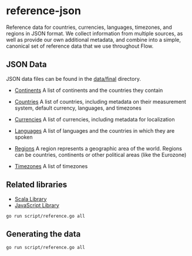 # reference-json

Reference data for countries, currencies, languages, timezones, and
regions in JSON format. We collect information from multiple sources,
as well as provide our own additional metadata, and combine into a
simple, canonical set of reference data that we use throughout Flow.

## JSON Data

JSON data files can be found in the
[data/final](/flowcommerce/json-reference/tree/master/data/final)
directory.

  - [Continents](/flowcommerce/json-reference/blob/initial_scripts/data/final/continents.json)
    A list of continents and the countries they contain

  - [Countries](/flowcommerce/json-reference/blob/initial_scripts/data/final/countries.json)
    A list of countries, including metadata on their measurement
    system, default currency, languages, and timezones

  - [Currencies](/flowcommerce/json-reference/blob/initial_scripts/data/final/currencies.json)
    A list of currencies, including metadata for localization

  - [Languages](/flowcommerce/json-reference/blob/initial_scripts/data/final/languages.json)
    A list of languages and the countries in which they are spoken

  - [Regions](/flowcommerce/json-reference/blob/initial_scripts/data/final/regions.json)
    A region represents a geographic area of the world. Regions can be countries, continents or other political areas (like the Eurozone)

  - [Timezones](/flowcommerce/json-reference/blob/initial_scripts/data/final/timezones.json)
    A list of timezones

## Related libraries

  - [Scala Library](/flowcommerce/lib-reference-scala)
  - [JavaScript Library](/flowcommerce/lib-reference-javascript)

  `go run script/reference.go all`

## Generating the data

  `go run script/reference.go all`
